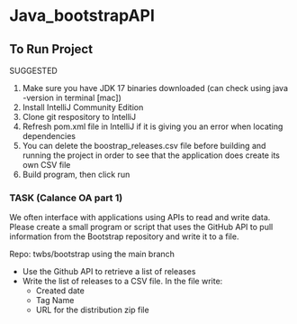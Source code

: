 # Java_bootstrapAPI
## To Run Project
SUGGESTED
1. Make sure you have JDK 17 binaries downloaded (can check using java -version in terminal [mac])
2. Install IntelliJ Community Edition
3. Clone git respository to IntelliJ
4. Refresh pom.xml file in IntelliJ if it is giving you an error when locating dependencies
5. You can delete the boostrap_releases.csv file before building and running the project in order to see that the application does create its own CSV file
6. Build program, then click run

### TASK (Calance OA part 1)

We often interface with applications using APIs to read and write data. Please create a small program or script that uses the GitHub API to pull information from the Bootstrap repository and write it to a file.

Repo: twbs/bootstrap using the main branch

- Use the Github API to retrieve a list of releases
- Write the list of releases to a CSV file. In the file write:
  - Created date
  - Tag Name
  - URL for the distribution zip file
